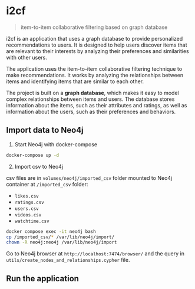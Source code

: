 # i2cf
> item-to-item collaborative filtering based on graph database

i2cf is an application that uses a graph database to provide personalized recommendations to users. It is designed to help users discover items that are relevant to their interests by analyzing their preferences and similarities with other users.

The application uses the item-to-item collaborative filtering technique to make recommendations. It works by analyzing the relationships between items and identifying items that are similar to each other.

The project is built on a **graph database**, which makes it easy to model complex relationships between items and users. The database stores information about the items, such as their attributes and ratings, as well as information about the users, such as their preferences and behaviors.
<!-- 
Overall, this project is ideal for anyone who wants to build a recommendation engine that is flexible, scalable, and easy to use. It is designed to be highly customizable, and can be easily integrated into existing applications or used as a standalone recommendation engine. -->

## Import data to Neo4j

1. Start Neo4j with docker-compose

```bash
docker-compose up -d
```

2. Import csv to Neo4j

csv files are in `volumes/neo4j/imported_csv` folder mounted to Neo4j container at `/imported_csv` folder:
- `likes.csv`
- `ratings.csv`
- `users.csv`
- `videos.csv`
- `watchtime.csv`

```bash
docker compose exec -it neo4j bash
cp /imported_csv/* /var/lib/neo4j/import/
chown -R neo4j:neo4j /var/lib/neo4j/import
```

Go to Neo4j browser at `http://localhost:7474/browser/` and the query in `utils/create_nodes_and_relationships.cypher` file.

## Run the application

```bash


